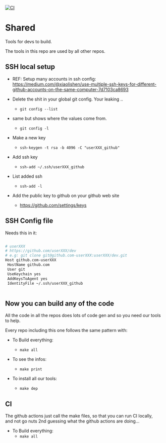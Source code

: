 [![CI](https://github.com/amplify-edge/shared/actions/workflows/ci-shared.yml/badge.svg)](https://github.com/amplify-edge/shared/actions/workflows/ci-shared.yml)

# Shared

Tools for devs to build.

The tools in this repo are used by all other repos.

## SSH local setup

- REF: Setup many accounts in ssh config:  https://medium.com/@xiaolishen/use-multiple-ssh-keys-for-different-github-accounts-on-the-same-computer-7d7103ca8693

- Delete the shit in your global git config. Your leaking ..
	- ``` git config --list ```

- same but shows where the values come from.
	- ``` git config -l ```

- Make a new key
	- ``` ssh-keygen -t rsa -b 4096 -C "userXXX_github" ```


- Add ssh key 
	- ``` ssh-add ~/.ssh/userXXX_github  ```

- List added ssh 
	- ``` ssh-add -l  ```


- Add the public key to github on your github web site
	- https://github.com/settings/keys

## SSH Config file

Needs this in it:

```bash

# userXXX
# https://github.com/userXXX/dev
# e.g: git clone git@github.com-userXXX:userXXX/dev.git
Host github.com-userXXX
 HostName github.com
 User git
 UseKeychain yes
 AddKeysToAgent yes
 IdentityFile ~/.ssh/userXXX_github
 
```


## Now you can build any of the code

All the code in all the repos does lots of code gen and so you need our tools to help.

Every repo including this one follows the same pattern with:

- To Build everything:
	- ``` make all ```

- To see the infos:
	- ``` make print ```

- To install all our tools:
	- ``` make dep ```


## CI

The github actions just call the make files, so that you can run CI locally, and not go nuts 2nd guessing what the github actions are doing...

- To Build everything:
	- ``` make all ```
